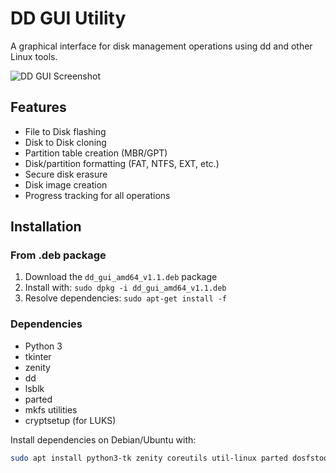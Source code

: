 # DD GUI Utility

A graphical interface for disk management operations using dd and other Linux tools.

![DD GUI Screenshot](/etc/dd_gui/DD_GUI.png)

## Features

- File to Disk flashing
- Disk to Disk cloning
- Partition table creation (MBR/GPT)
- Disk/partition formatting (FAT, NTFS, EXT, etc.)
- Secure disk erasure
- Disk image creation
- Progress tracking for all operations

## Installation

### From .deb package

1. Download the `dd_gui_amd64_v1.1.deb` package
2. Install with: `sudo dpkg -i dd_gui_amd64_v1.1.deb`
3. Resolve dependencies: `sudo apt-get install -f`

### Dependencies

- Python 3
- tkinter
- zenity
- dd
- lsblk
- parted
- mkfs utilities
- cryptsetup (for LUKS)

Install dependencies on Debian/Ubuntu with:
```bash
sudo apt install python3-tk zenity coreutils util-linux parted dosfstools ntfs-3g btrfs-progs e2fsprogs cryptsetup
